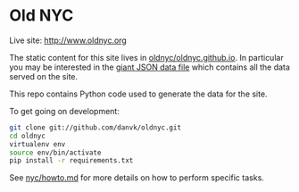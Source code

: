 Old NYC
=======

Live site: http://www.oldnyc.org

The static content for this site lives in [oldnyc/oldnyc.github.io][1].
In particular you may be interested in the [giant JSON data file][2] which contains all
the data served on the site.

This repo contains Python code used to generate the data for the site.

To get going on development:

```bash
git clone git://github.com/danvk/oldnyc.git
cd oldnyc
virtualenv env
source env/bin/activate
pip install -r requirements.txt
```

See [nyc/howto.md](nyc/howto.md) for more details on how to perform specific tasks.

[1]: https://github.com/oldnyc/oldnyc.github.io/
[2]: https://github.com/oldnyc/oldnyc.github.io/blob/master/data.json
